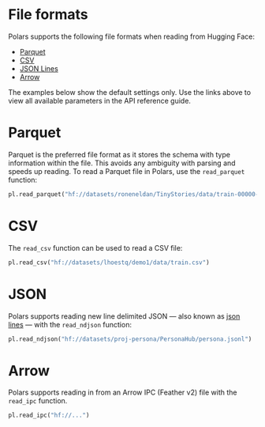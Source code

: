 # File formats

Polars supports the following file formats when reading from Hugging Face:

-  [Parquet](https://docs.pola.rs/api/python/stable/reference/api/polars.read_parquet.html)
-  [CSV](https://docs.pola.rs/api/python/stable/reference/api/polars.read_csv.html)
-  [JSON Lines](https://docs.pola.rs/api/python/stable/reference/api/polars.read_ndjson.html)
-  [Arrow](https://docs.pola.rs/api/python/stable/reference/api/polars.read_ipc.html)

The examples below show the default settings only. Use the links above to view all available parameters in the API reference guide.

# Parquet

Parquet is the preferred file format as it stores the schema with type information within the file. This avoids any ambiguity with parsing and speeds up reading. To read a Parquet file in Polars, use the `read_parquet` function:

```python
pl.read_parquet("hf://datasets/roneneldan/TinyStories/data/train-00000-of-00004-2d5a1467fff1081b.parquet")
```

# CSV

The `read_csv` function can be used to read a CSV file:

```python
pl.read_csv("hf://datasets/lhoestq/demo1/data/train.csv")
```

# JSON

Polars supports reading new line delimited JSON — also known as [json lines](https://jsonlines.org/) — with the `read_ndjson` function:

```python
pl.read_ndjson("hf://datasets/proj-persona/PersonaHub/persona.jsonl")
```

# Arrow

Polars supports reading in from an Arrow IPC (Feather v2) file with the `read_ipc` function. 

```python
pl.read_ipc("hf://...")
```